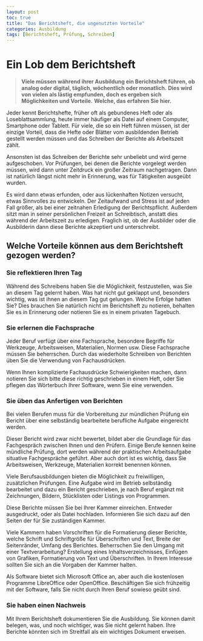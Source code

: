 ```yaml
---
layout: post
toc: true
title: "Das Berichtsheft, die ungenutzten Vorteile"
categories: Ausbildung
tags: [Berichtsheft, Prüfung, Schreiben]
---
```

# Ein Lob dem Berichtsheft

> **Viele müssen während ihrer Ausbildung ein Berichtsheft führen, ob analog oder digital, täglich, wöchentlich oder monatlich.**
> **Dies wird von vielen als lästig empfunden, doch es ergeben sich Möglichkeiten und Vorteile.**
> **Welche, das erfahren Sie hier.**

Jeder kennt Berichtshefte, früher oft als gebundenes Heft oder als Loseblattsammlung, heute immer häufiger als Datei auf einem Computer, Smartphone oder Tablett. Für viele, die so ein Heft führen müssen, ist der einzige Vorteil, dass die Hefte oder Blätter vom ausbildenden Betrieb gestellt werden müssen und das Schreiben der Berichte als Arbeitszeit zählt.

Ansonsten ist das Schreiben der Berichte sehr unbeliebt und wird gerne aufgeschoben. Vor Prüfungen, bei denen die Berichte vorgelegt werden müssen, wird dann unter Zeitdruck ein großer Zeitraum nachgetragen. Dann ist natürlich längst nicht mehr in Erinnerung, was für Tätigkeiten ausgeübt wurden.

Es wird dann etwas erfunden, oder aus lückenhaften Notizen versucht, etwas Sinnvolles zu entwickeln. Der Zeitaufwand und Stress ist auf jeden Fall größer, als bei einer zeitnahen Erledigung der Berichtspflicht. Außerdem sitzt man in seiner persönlichen Freizeit an Schreibtisch, anstatt dies während der Arbeitszeit zu erledigen. Fraglich ist, ob der Ausbilder oder die Ausbilderin dann diese Berichte akzeptiert und unterschreibt.



## Welche Vorteile können aus dem Berichtsheft gezogen werden?

### Sie reflektieren Ihren Tag

Während des Schreibens haben Sie die Möglichkeit, festzustellen, was Sie an diesem Tag gelernt haben. Was hat nicht gut geklappt und, besonders wichtig, was ist ihnen an diesem Tag gut gelungen. Welche Erfolge hatten Sie? Dies brauchen Sie natürlich nicht im Berichtsheft zu notieren, behalten Sie es in Erinnerung oder notieren Sie es in einem privaten Tagebuch.



### Sie erlernen die Fachsprache

Jeder Beruf verfügt über eine Fachsprache, besondere Begriffe für Werkzeuge, Arbeitsweisen, Materialien, Normen usw. Diese Fachsprache müssen Sie beherrschen. Durch das wiederholte Schreiben von Berichten üben Sie die Verwendung von Fachausdrücken.

Wenn Ihnen komplizierte Fachausdrücke Schwierigkeiten machen, dann notieren Sie sich bitte diese richtig geschrieben in einem Heft, oder Sie pflegen das Wörterbuch Ihrer Software, wenn Sie eine verwenden.



### Sie üben das Anfertigen von Berichten

Bei vielen Berufen muss für die Vorbereitung zur mündlichen Prüfung ein Bericht über eine selbständig bearbeitete berufliche Aufgabe eingereicht werden.

Dieser Bericht wird zwar nicht bewertet, bildet aber die Grundlage für das Fachgespräch zwischen Ihnen und den Prüfern. Einige Berufe kennen keine mündliche Prüfung, dort werden während der praktischen Arbeitsaufgabe situative Fachgespräche geführt. Aber auch dort ist es wichtig, dass Sie Arbeitsweisen, Werkzeuge, Materialien korrekt benennen können.

Viele Berufsausbildungen bieten die Möglichkeit zu freiwilligen, zusätzlichen Prüfungen. Eine Aufgabe wird im Betrieb selbständig bearbeitet und dazu ein Bericht geschrieben, je nach Beruf ergänzt mit Zeichnungen, Bildern, Stücklisten oder Listings von Programmen.

Diese Berichte müssen Sie bei Ihrer Kammer einreichen. Entweder ausgedruckt, oder als Datei hochladen. Informieren Sie sich dazu auf den Seiten der für Sie zuständigen Kammer.

Viele Kammern haben Vorschriften für die Formatierung dieser Berichte, welche Schrift und Schriftgröße für Überschriften und Text, Breite der Seitenränder, Umfang des Berichtes. Beherrschen Sie den Umgang mit einer Textverarbeitung? Erstellung eines Inhaltsverzeichnisses, Einfügen von Grafiken, Formatierung von Text und Überschriften. In Ihrem Interesse sollten Sie sich an die Vorgaben der Kammer halten.

Als Software bietet sich Microsoft Office an, aber auch die kostenlosen Programme LibreOffice oder OpenOffice. Beschäftigen Sie sich frühzeitig mit der Software, falls Sie nicht durch Ihren Beruf sowieso geübt sind.



### Sie haben einen Nachweis

Mit Ihrem Berichtsheft dokumentieren Sie die Ausbildung. Sie können damit belegen, was, und noch wichtiger, was Sie nicht gelernt haben. Ihre Berichte könnten sich im Streitfall als ein wichtiges Dokument erweisen.

